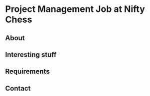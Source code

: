 # Project Management Job at Nifty Chess

## About

## Interesting stuff

## Requirements

## Contact
